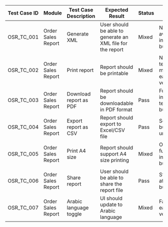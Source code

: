 | Test Case ID     | Module              | Test Case Description                                         | Expected Result                                                   | Status | Notes                                     |
|------------------|---------------------|----------------------------------------------------------------|-------------------------------------------------------------------|--------|-------------------------------------------|
| OSR_TC_001       | Order Sales Report  | Generate XML                                                   | User should be able to generate an XML file for the report        | Mixed  | Not available in earliest builds          |
| OSR_TC_002       | Order Sales Report  | Print report                                                   | Report should be printable                                        | Mixed  | Not tested in many early versions         |
| OSR_TC_003       | Order Sales Report  | Download report as PDF                                         | Report should be downloadable in PDF format                       | Pass   | Functional in all tested builds           |
| OSR_TC_004       | Order Sales Report  | Export report as CSV                                           | Report should export to Excel/CSV file                            | Pass   | Some builds untested                      |
| OSR_TC_005       | Order Sales Report  | Print A4 size                                                  | Report should support A4 size printing                            | Mixed  | Only functional in latest builds          |
| OSR_TC_006       | Order Sales Report  | Share report                                                   | User should be able to share the report file                      | Pass   | Stable after early builds                 |
| OSR_TC_007       | Order Sales Report  | Arabic language toggle                                         | UI should update to Arabic language                               | Mixed  | Fails in earlier versions                 |


